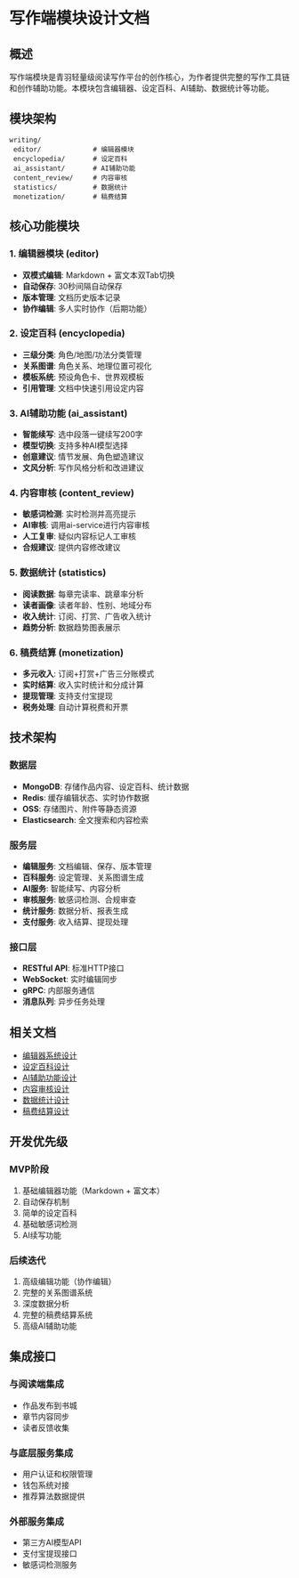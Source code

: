# 写作端模块设计文档

## 概述

写作端模块是青羽轻量级阅读写作平台的创作核心，为作者提供完整的写作工具链和创作辅助功能。本模块包含编辑器、设定百科、AI辅助、数据统计等功能。

## 模块架构

```plaintext
writing/
 editor/             # 编辑器模块
 encyclopedia/       # 设定百科
 ai_assistant/       # AI辅助功能
 content_review/     # 内容审核
 statistics/         # 数据统计
 monetization/       # 稿费结算
```

## 核心功能模块

### 1. 编辑器模块 (editor)
- **双模式编辑**: Markdown + 富文本双Tab切换
- **自动保存**: 30秒间隔自动保存
- **版本管理**: 文档历史版本记录
- **协作编辑**: 多人实时协作（后期功能）

### 2. 设定百科 (encyclopedia)
- **三级分类**: 角色/地图/功法分类管理
- **关系图谱**: 角色关系、地理位置可视化
- **模板系统**: 预设角色卡、世界观模板
- **引用管理**: 文档中快速引用设定内容

### 3. AI辅助功能 (ai_assistant)
- **智能续写**: 选中段落一键续写200字
- **模型切换**: 支持多种AI模型选择
- **创意建议**: 情节发展、角色塑造建议
- **文风分析**: 写作风格分析和改进建议

### 4. 内容审核 (content_review)
- **敏感词检测**: 实时检测并高亮提示
- **AI审核**: 调用ai-service进行内容审核
- **人工复审**: 疑似内容标记人工审核
- **合规建议**: 提供内容修改建议

### 5. 数据统计 (statistics)
- **阅读数据**: 每章完读率、跳章率分析
- **读者画像**: 读者年龄、性别、地域分布
- **收入统计**: 订阅、打赏、广告收入统计
- **趋势分析**: 数据趋势图表展示

### 6. 稿费结算 (monetization)
- **多元收入**: 订阅+打赏+广告三分账模式
- **实时结算**: 收入实时统计和分成计算
- **提现管理**: 支持支付宝提现
- **税务处理**: 自动计算税费和开票

## 技术架构

### 数据层
- **MongoDB**: 存储作品内容、设定百科、统计数据
- **Redis**: 缓存编辑状态、实时协作数据
- **OSS**: 存储图片、附件等静态资源
- **Elasticsearch**: 全文搜索和内容检索

### 服务层
- **编辑服务**: 文档编辑、保存、版本管理
- **百科服务**: 设定管理、关系图谱生成
- **AI服务**: 智能续写、内容分析
- **审核服务**: 敏感词检测、合规审查
- **统计服务**: 数据分析、报表生成
- **支付服务**: 收入结算、提现处理

### 接口层
- **RESTful API**: 标准HTTP接口
- **WebSocket**: 实时编辑同步
- **gRPC**: 内部服务通信
- **消息队列**: 异步任务处理

## 相关文档

- [编辑器系统设计](./editor_design.md)
- [设定百科设计](./encyclopedia_design.md)
- [AI辅助功能设计](./ai_assistant_design.md)
- [内容审核设计](./content_review_design.md)
- [数据统计设计](./statistics_design.md)
- [稿费结算设计](./monetization_design.md)

## 开发优先级

### MVP阶段
1. 基础编辑器功能（Markdown + 富文本）
2. 自动保存机制
3. 简单的设定百科
4. 基础敏感词检测
5. AI续写功能

### 后续迭代
1. 高级编辑功能（协作编辑）
2. 完整的关系图谱系统
3. 深度数据分析
4. 完整的稿费结算系统
5. 高级AI辅助功能

## 集成接口

### 与阅读端集成
- 作品发布到书城
- 章节内容同步
- 读者反馈收集

### 与底层服务集成
- 用户认证和权限管理
- 钱包系统对接
- 推荐算法数据提供

### 外部服务集成
- 第三方AI模型API
- 支付宝提现接口
- 敏感词检测服务
